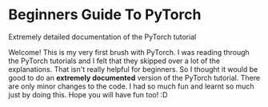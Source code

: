 # Beginners Guide To PyTorch
Extremely detailed documentation of the PyTorch tutorial

Welcome! This is my very first brush with PyTorch. I was reading through the PyTorch tutorials and I felt that they skipped over a lot of the explanations. That isn't really helpful for beginners. So I thought it would be good to do an __extremely documented__ version of the PyTorch tutorial. There are only minor changes to the code. I had so much fun and learnt so much just by doing this. Hope you will have fun too! :D
